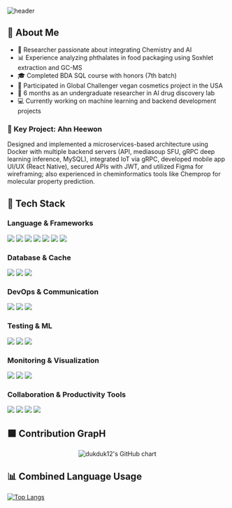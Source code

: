 <div>

<!-- Header -->
![header](https://capsule-render.vercel.app/api?type=waving&color=0:a8edea,50:31c6be,100:a0f1b8&height=300&section=header&text=ChemDEV.ai&fontSize=50&fontAlignY=35&fontColor=ffffff&desc=💡%20Coding%20in%20the%20language%20of%20science%2C%20imagining%20with%20AI&descAlignY=70&descAlign=50)

</div>

<div>

## 👀 About Me
- 🧪 Researcher passionate about integrating Chemistry and AI  
- 📊 Experience analyzing phthalates in food packaging using Soxhlet extraction and GC-MS
- 🎓 Completed BDA SQL course with honors (7th batch)
- 🌱 Participated in Global Challenger vegan cosmetics project in the USA
- 🔬 6 months as an undergraduate researcher in AI drug discovery lab
- 💻 Currently working on machine learning and backend development projects  

### 🚀 Key Project: Ahn Heewon
Designed and implemented a microservices-based architecture using Docker with multiple backend servers (API, mediasoup SFU, gRPC deep learning inference, MySQL), integrated IoT via gRPC, developed mobile app UI/UX (React Native), secured APIs with JWT, and utilized Figma for wireframing; also experienced in cheminformatics tools like Chemprop for molecular property prediction.
  
## 🧱 Tech Stack
### Language & Frameworks  
<img src="https://img.shields.io/badge/Python-3776AB?style=flat-square&logo=Python&logoColor=white" /> 
<img src="https://img.shields.io/badge/C++-00599C?style=flat-square&logo=c%2B%2B&logoColor=white" />
<img src="https://img.shields.io/badge/JavaScript-F7DF1E?style=flat-square&logo=JavaScript&logoColor=white" /> 
<img src="https://img.shields.io/badge/Node.js-339933?style=flat-square&logo=Node.js&logoColor=white" />  
<img src="https://img.shields.io/badge/React-61DAFB?style=flat-square&logo=React&logoColor=white" />  
<img src="https://img.shields.io/badge/React_Native-61DAFB?style=flat-square&logo=React&logoColor=white" />  
<img src="https://img.shields.io/badge/FastAPI-009688?style=flat-square" />  

### Database & Cache  
<img src="https://img.shields.io/badge/MySQL-4479A1?style=flat-square&logo=MySQL&logoColor=white" />  
<img src="https://img.shields.io/badge/Redis-DC382D?style=flat-square&logo=Redis&logoColor=white" />  
<img src="https://img.shields.io/badge/SQLite-003B57?style=flat-square&logo=SQLite&logoColor=white" />  

### DevOps & Communication  
<img src="https://img.shields.io/badge/Docker-2496ED?style=flat-square&logo=Docker&logoColor=white" />  
<img src="https://img.shields.io/badge/gRPC-4285F4?style=flat-square&logo=gRPC&logoColor=white" />  
<img src="https://img.shields.io/badge/Mediasoup-000000?style=flat-square" />  

### Testing & ML  
<img src="https://img.shields.io/badge/Selenium-43B02A?style=flat-square&logo=Selenium&logoColor=white" />  
<img src="https://img.shields.io/badge/PyTorch-EE4C2C?style=flat-square&logo=PyTorch&logoColor=white" />  
<img src="https://img.shields.io/badge/TensorFlow-FF6F00?style=flat-square&logo=TensorFlow&logoColor=white" />  

### Monitoring & Visualization  
<img src="https://img.shields.io/badge/Prometheus-E6522C?style=flat-square&logo=Prometheus&logoColor=white" />  
<img src="https://img.shields.io/badge/Grafana-F46800?style=flat-square&logo=Grafana&logoColor=white" />  
<img src="https://img.shields.io/badge/Tableau-E97627?style=flat-square&logo=Tableau&logoColor=white" />  

### Collaboration & Productivity Tools  
<img src="https://img.shields.io/badge/Slack-4A154B?style=flat-square&logo=Slack&logoColor=white" />  
<img src="https://img.shields.io/badge/Git-F05032?style=flat-square&logo=git&logoColor=white" />  
<img src="https://img.shields.io/badge/Figma-F24E1E?style=flat-square&logo=figma&logoColor=white" />  
<img src="https://img.shields.io/badge/Notion-000000?style=flat-square&logo=notion&logoColor=white" />  
<br/>

## 🟩 Contribution GrapH
<p align="center">
  <img src="https://ghchart.rshah.org/31c6be/dukduk12" alt="dukduk12's GitHub chart" />
</p>

## 📊 Combined Language Usage
[![Top Langs](https://github-readme-stats.vercel.app/api/top-langs/?username=dukduk12&layout=compact&theme=tokyonight&hide=css,html)](https://github.com/dukduk12)
